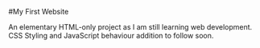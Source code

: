 #My First Website

An elementary HTML-only project as I am still learning web development.
CSS Styling and JavaScript behaviour addition to follow soon.
